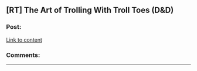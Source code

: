 ## [RT] The Art of Trolling With Troll Toes (D&D)

### Post:

[Link to content](https://www.reddit.com/r/gametales/comments/2pvaxs/in_response_to_a_recent_prompt_on_game_breaking/)

### Comments:

---

